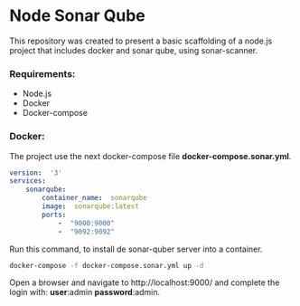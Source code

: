 # Node Sonar Qube

This repository was created to present a basic scaffolding of a node.js project that includes docker and sonar qube, using sonar-scanner.

### Requirements:
- Node.js
- Docker
- Docker-compose

### Docker:
The project use the next docker-compose file **docker-compose.sonar.yml**.

```yml
version:  '3'
services:
    sonarqube:
        container_name:  sonarqube
        image:  sonarqube:latest
        ports:
            -  "9000:9000"
            -  "9092:9092"

```

Run this command, to install de sonar-quber server into a container.

```sh
docker-compose -f docker-compose.sonar.yml up -d
```

Open a browser and navigate to http://localhost:9000/ and complete the login with: **user**:admin **password**:admin.

